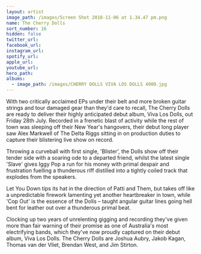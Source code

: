 ```yaml
---
layout: artist
image_path: /images/Screen Shot 2018-11-06 at 1.34.47 pm.png
name: The Cherry Dolls
sort_number: 16
hidden: false
twitter_url:
facebook_url:
instagram_url:
spotify_url:
apple_url:
youtube_url:
hero_path:
albums:
  - image_path: /images/CHERRY DOLLS VIVA LOS DOLLS 4000.jpg
---
```


With two critically acclaimed EPs under their belt and more broken guitar strings and tour damaged gear than they'd care to recall, The Cherry Dolls are ready to deliver their highly anticipated debut album, Viva Los Dolls, out Friday 28th July. Recorded in a frenetic blast of activity while the rest of town was sleeping off their New Year's hangovers, their debut long player saw Alex Markwell of The Delta Riggs sitting in on production duties to capture their blistering live show on record.

Throwing a curveball with first single, 'Blister', the Dolls show off their tender side with a soaring ode to a departed friend, whilst the latest single 'Slave' gives Iggy Pop a run for his money with primal despair and frustration fuelling a thunderous riff distilled into a tightly coiled track that explodes from the speakers.

Let You Down tips its hat in the direction of Patti and Them, but takes off like a unpredictable firework lamenting yet another heartbreaker in town, while 'Cop Out' is the essence of the Dolls – taught angular guitar lines going hell bent for leather out over a thunderous primal beat.

Clocking up two years of unrelenting gigging and recording they've given more than fair warning of their promise as one of Australia's most electrifying bands, which they've now proudly captured on their debut album, Viva Los Dolls. The Cherry Dolls are Joshua Aubry, Jakob Kagan, Thomas van der Vliet, Brendan West, and Jim Stirton.